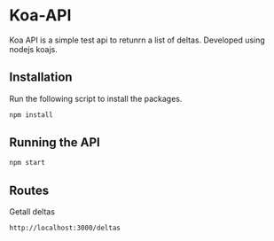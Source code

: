 # Koa-API

Koa API is a simple test api to retunrn a list of deltas. Developed using nodejs koajs.

## Installation

Run the following script to install the packages.

```bash
npm install
```

## Running the API

```bash
npm start
```

## Routes

Getall deltas

```bash
http://localhost:3000/deltas
```

